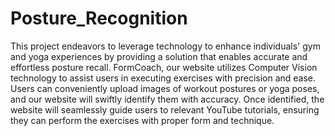 # Posture_Recognition
This project endeavors to leverage technology to enhance individuals' gym and yoga experiences by providing a solution that enables accurate and effortless posture recall. FormCoach, our website utilizes Computer Vision technology to assist users in executing exercises with precision and ease. Users can conveniently upload images of workout postures or yoga poses, and our website will swiftly identify them with accuracy. Once identified, the website will seamlessly guide users to relevant YouTube tutorials, ensuring they can perform the exercises with proper form and technique. 
